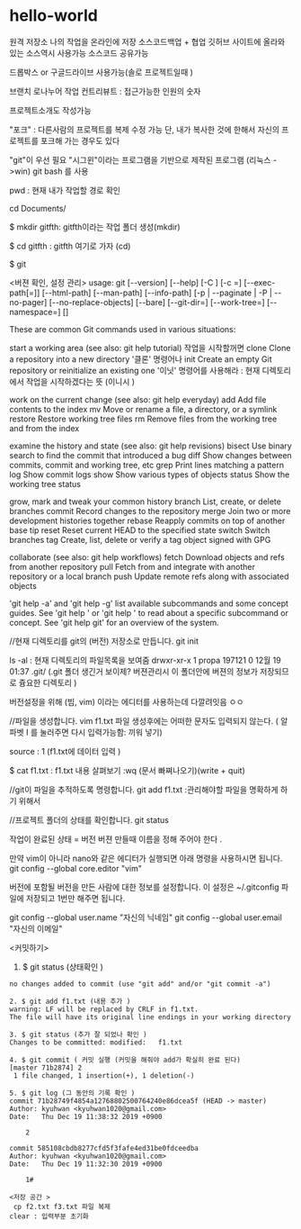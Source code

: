 # hello-world

원격 저장소 
나의 작업을 온라인에 저장 
소스코드백업 + 협업 
깃허브 사이트에 올라와 있는 소스역시 사용가능 
소스코드 공유가능 

드롭박스 or 구글드라이브 사용가능(솔로 프로젝트일때 )

브랜치 로나누어 작업
컨트리뷰트 : 접근가능한 인원의 숫자 

프로젝트소개도 작성가능 

"포크" : 다른사람의 프로젝트를 복제 수정 가능 단, 내가 복사한 것에 한해서 
자신의 프로젝트를 포크해 가는 경우도 있다

"git"이 우선 필요 
"시그윈"이라는 프로그램을 기반으로 제작된 프로그램 (리눅스 ->win)
git bash 를 사용 


pwd : 현재 내가 작업할 경로 확인

cd Documents/

$ mkdir gitfth: gitfth이라는 작업 폴더 생성(mkdir)

$ cd gitfth : gitfth 여기로 가자 (cd)

$ git

<버젼 확인, 설정 관리>
usage: git [--version] [--help] [-C <path>] [-c <name>=<value>]
           [--exec-path[=<path>]] [--html-path] [--man-path] [--info-path]
           [-p | --paginate | -P | --no-pager] [--no-replace-objects] [--bare]
           [--git-dir=<path>] [--work-tree=<path>] [--namespace=<name>]
           <command> [<args>]

These are common Git commands used in various situations:

start a working area (see also: git help tutorial) 작업을 시작할꺼면 
   clone     Clone a repository into a new directory '클론' 명령어나 
   init      Create an empty Git repository or reinitialize an existing one '이닛' 명령어를 사용해라
   : 현재 디렉토리에서 작업을 시작하겠다는 뜻 (이니시 )

work on the current change (see also: git help everyday)
   add       Add file contents to the index
   mv        Move or rename a file, a directory, or a symlink
   restore   Restore working tree files
   rm        Remove files from the working tree and from the index

examine the history and state (see also: git help revisions)
   bisect    Use binary search to find the commit that introduced a bug
   diff      Show changes between commits, commit and working tree, etc
   grep      Print lines matching a pattern
   log       Show commit logs
   show      Show various types of objects
   status    Show the working tree status

grow, mark and tweak your common history
   branch    List, create, or delete branches
   commit    Record changes to the repository
   merge     Join two or more development histories together
   rebase    Reapply commits on top of another base tip
   reset     Reset current HEAD to the specified state
   switch    Switch branches
   tag       Create, list, delete or verify a tag object signed with GPG

collaborate (see also: git help workflows)
   fetch     Download objects and refs from another repository
   pull      Fetch from and integrate with another repository or a local branch
   push      Update remote refs along with associated objects

'git help -a' and 'git help -g' list available subcommands and some
concept guides. See 'git help <command>' or 'git help <concept>'
to read about a specific subcommand or concept.
See 'git help git' for an overview of the system.

//현재 디렉토리를 git의 (버전) 저장소로 만듭니다. 
git init


ls -al : 현재 디렉토리의 파일목록을 보여줌 
drwxr-xr-x 1 propa 197121 0 12월 19 01:37 .git/ (.git 폴더 생긴거 보이제? 버젼관리시 이 폴더안에 버젼의 정보가 저장되므로 즁요한 디렉토리 )

버전설정을 위해 (빔, vim) 이라는 에디터를 사용하는데 다깔려잇음 ㅇㅇ 

//파일을 생성합니다. 
vim f1.txt
파일 생성후에는 어떠한 문자도 입력되지 않는다. ( 알파벳 I 를 눌러주면 다시 입력가능함: 끼워 넣기)

source : 1 (f1.txt에 데이터 입력 )

$  cat f1.txt : f1.txt 내용 살펴보기 
:wq (문서 빠쪄나오기)(write + quit)


//git이 파일을 추적하도록 명령합니다. 
git add f1.txt :관리해야할 파일을 명확하게 하기 위해서 

//프로젝트 폴더의 상태를 확인합니다. 
git status

작업이 완료된 상태  = 버전 
버젼 만들때 이름을 정해 주어야 한다 .

만약 vim이 아니라 nano와 같은 에디터가 실행되면 아래 명령을 사용하시면 됩니다.
git config --global core.editor "vim"  

버전에 포함될 버전을 만든 사람에 대한 정보를 설정합니다. 이 설정은 ~/.gitconfig 파일에 저장되고 1번만 해주면 됩니다.

git config --global user.name "자신의 닉네임"
git config --global user.email "자신의 이메일"

<커밋하기>
1. $ git status (상태확인 )
~~~ modified:   f1.txt
no changes added to commit (use "git add" and/or "git commit -a")

2. $ git add f1.txt (내용 추가 )
warning: LF will be replaced by CRLF in f1.txt.
The file will have its original line endings in your working directory

3. $ git status (추가 잘 되었나 확인 )
Changes to be committed: modified:   f1.txt

4. $ git commit ( 커밋 실행 (커밋을 해줘야 add가 확실히 완료 된다)
[master 71b2874] 2
 1 file changed, 1 insertion(+), 1 deletion(-)

5. $ git log (그 동안의 기록 확인 )
commit 71b28749f4854a12768802500764240e86dcea5f (HEAD -> master)
Author: kyuhwan <kyuhwan1020@gmail.com>
Date:   Thu Dec 19 11:38:32 2019 +0900

    2

commit 585108cbdb8277cfd5f3fafe4ed31be0fdceedba
Author: kyuhwan <kyuhwan1020@gmail.com>
Date:   Thu Dec 19 11:32:30 2019 +0900

    1#

<저장 공간 > 
 cp f2.txt f3.txt 파일 복제 
clear : 입력부분 초기화 





